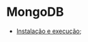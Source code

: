# MongoDB

* [Instalação e execução](https://github.com/araujo21x/DataBases/blob/master/NoSQL/MongoDB/Instala%C3%A7%C3%A3o%20e%20execu%C3%A7%C3%A3o.md);
